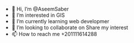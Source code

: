- 👋 Hi, I’m @AseemSaber
- 👀 I’m interested in GIS
- 🌱 I’m currently learning web developmer
- 💞️ I’m looking to collaborate on Share my interest
- 📫 How to reach me +201111614288

<!---
AseemSaber/AseemSaber is a ✨ special ✨ repository because its `README.md` (this file) appears on your GitHub profile.
You can click the Preview link to take a look at your changes.
--->
